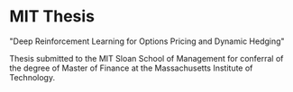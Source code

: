 # MIT Thesis
"Deep Reinforcement Learning for Options Pricing and Dynamic Hedging"

Thesis submitted to the MIT Sloan School of Management for conferral of the degree of Master of Finance at the Massachusetts Institute of Technology.
